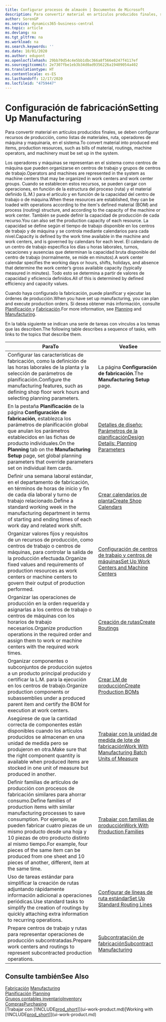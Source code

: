```yaml
---
title: Configurar procesos de almacén | Documentos de Microsoft
description: Para convertir material en artículos producidos finales, se deben configurar recursos de producción, como listas de materiales, ruta, operadores de máquina y maquinaria, en el sistema.
author: SorenGP
ms.service: dynamics365-business-central
ms.topic: article
ms.devlang: na
ms.tgt_pltfrm: na
ms.workload: na
ms.search.keywords: ''
ms.date: 10/01/2020
ms.author: edupont
ms.openlocfilehash: 29bb70d54c4e5bb1dbc366a8f566e8247f4117ef
ms.sourcegitcommit: 2e7307fbe1eb3b34d0ad9356226a19409054a402
ms.translationtype: HT
ms.contentlocale: es-ES
ms.lasthandoff: 12/17/2020
ms.locfileid: "4759447"
---
```

# <a name="setting-up-manufacturing"></a><span data-ttu-id="bfbd4-103">Configuración de fabricación</span><span class="sxs-lookup"><span data-stu-id="bfbd4-103">Setting Up Manufacturing</span></span>
<span data-ttu-id="bfbd4-104">Para convertir material en artículos producidos finales, se deben configurar recursos de producción, como listas de materiales, ruta, operadores de máquina y maquinaria, en el sistema.</span><span class="sxs-lookup"><span data-stu-id="bfbd4-104">To convert material into produced end items, production resources, such as bills of material, routings, machine operators, and machinery must be set up in the system.</span></span>

<span data-ttu-id="bfbd4-105">Los operadores y máquinas se representan en el sistema como centros de máquina que pueden organizarse en centros de trabajo y grupos de centros de trabajo.</span><span class="sxs-lookup"><span data-stu-id="bfbd4-105">Operators and machines are represented in the system as machine centers that may be organized in work centers and work center groups.</span></span> <span data-ttu-id="bfbd4-106">Cuando se establecen estos recursos, se pueden cargar con operaciones, en función de la estructura del proceso (ruta) y el material definido (L.M.) para el artículo y en función de la capacidad del centro de trabajo o de máquina.</span><span class="sxs-lookup"><span data-stu-id="bfbd4-106">When these resources are established, they can be loaded with operations according to the item's defined material (BOM) and process (routing) structure, and according to the capacity of the machine or work center.</span></span> <span data-ttu-id="bfbd4-107">También se puede definir la capacidad de producción de cada recurso.</span><span class="sxs-lookup"><span data-stu-id="bfbd4-107">You can also set the production capacity of each resource.</span></span> <span data-ttu-id="bfbd4-108">La capacidad se define según el tiempo de trabajo disponible en los centros de trabajo y de máquina y se controla mediante calendarios para cada nivel.</span><span class="sxs-lookup"><span data-stu-id="bfbd4-108">Capacity is defined by the work time available in the machine and work centers, and is governed by calendars for each level.</span></span> <span data-ttu-id="bfbd4-109">El calendario de un centro de trabajo especifica los días u horas laborales, turnos, vacaciones y ausencias que determinan la capacidad bruta disponible del centro de trabajo (normalmente, se mide en minutos).</span><span class="sxs-lookup"><span data-stu-id="bfbd4-109">A work center calendar specifies the working days or hours, shifts, holidays, and absence that determine the work center’s gross available capacity (typically measured in minutes).</span></span> <span data-ttu-id="bfbd4-110">Todo esto se determina a partir de valores de capacidad y eficiencia definidos.</span><span class="sxs-lookup"><span data-stu-id="bfbd4-110">All of this is determined by defined efficiency and capacity values.</span></span>  

<span data-ttu-id="bfbd4-111">Cuando haya configurado la fabricación, puede planificar y ejecutar las órdenes de producción.</span><span class="sxs-lookup"><span data-stu-id="bfbd4-111">When you have set up manufacturing, you can plan and execute production orders.</span></span> <span data-ttu-id="bfbd4-112">Si desea obtener más información, consulte [Planificación ](production-planning.md) y [Fabricación](production-manage-manufacturing.md).</span><span class="sxs-lookup"><span data-stu-id="bfbd4-112">For more information, see [Planning](production-planning.md) and [Manufacturing](production-manage-manufacturing.md).</span></span>  



 <span data-ttu-id="bfbd4-113">En la tabla siguiente se indican una serie de tareas con vínculos a los temas que las describen.</span><span class="sxs-lookup"><span data-stu-id="bfbd4-113">The following table describes a sequence of tasks, with links to the topics that describe them.</span></span>   

|<span data-ttu-id="bfbd4-114">**Para**</span><span class="sxs-lookup"><span data-stu-id="bfbd4-114">**To**</span></span>|<span data-ttu-id="bfbd4-115">**Vea**</span><span class="sxs-lookup"><span data-stu-id="bfbd4-115">**See**</span></span>|  
|------------|-------------|  
|<span data-ttu-id="bfbd4-116">Configurar las características de fabricación, como la definición de las horas laborales de la planta y la selección de parámetros de planificación.</span><span class="sxs-lookup"><span data-stu-id="bfbd4-116">Configure the manufacturing features, such as defining shop floor work hours and selecting planning parameters.</span></span>|<span data-ttu-id="bfbd4-117">La página **Configuración de fabricación**.</span><span class="sxs-lookup"><span data-stu-id="bfbd4-117">The **Manufacturing Setup** page.</span></span>|
|<span data-ttu-id="bfbd4-118">En la pestaña **Planificación** de la página **Configuración de fabricación**, establezca los parámetros de planificación global que anulan los parámetros establecidos en las fichas de producto individuales.</span><span class="sxs-lookup"><span data-stu-id="bfbd4-118">On the **Planning** tab on the **Manufacturing Setup** page, set global planning parameters that override parameters set on individual item cards.</span></span>|[<span data-ttu-id="bfbd4-119">Detalles de diseño: Parámetros de la planificación</span><span class="sxs-lookup"><span data-stu-id="bfbd4-119">Design Details: Planning Parameters</span></span>](design-details-planning-parameters.md)|
|<span data-ttu-id="bfbd4-120">Definir una semana laboral estándar, en el departamento de fabricación, en términos de horas de inicio y fin de cada día laboral y turno de trabajo relacionado.</span><span class="sxs-lookup"><span data-stu-id="bfbd4-120">Define a standard working week in the manufacturing department in terms of starting and ending times of each work day and related work shift.</span></span>|[<span data-ttu-id="bfbd4-121">Crear calendarios de planta</span><span class="sxs-lookup"><span data-stu-id="bfbd4-121">Create Shop Calendars</span></span>](production-how-to-create-work-center-calendars.md)|  
|<span data-ttu-id="bfbd4-122">Organizar valores fijos y requisitos de un recursos de producción, como centros de trabajo o centros de máquinas, para controlar la salida de la producción efectuada.</span><span class="sxs-lookup"><span data-stu-id="bfbd4-122">Organize fixed values and requirements of production resources as work centers or machine centers to govern their output of production performed.</span></span>|[<span data-ttu-id="bfbd4-123">Configuración de centros de trabajo y centros de máquinas</span><span class="sxs-lookup"><span data-stu-id="bfbd4-123">Set Up Work Centers and Machine Centers</span></span>](production-how-to-set-up-work-and-machine-centers.md)|
|<span data-ttu-id="bfbd4-124">Organizar las operaciones de producción en la orden requerida y asignarlas a los centros de trabajo o centros de máquinas con los horarios de trabajo necesarios.</span><span class="sxs-lookup"><span data-stu-id="bfbd4-124">Organize production operations in the required order and assign them to work or machine centers with the required work times.</span></span>|[<span data-ttu-id="bfbd4-125">Creación de rutas</span><span class="sxs-lookup"><span data-stu-id="bfbd4-125">Create Routings</span></span>](production-how-to-create-routings.md)|
|<span data-ttu-id="bfbd4-126">Organizar componentes o subconjuntos de producción sujetos a un producto principal producido y certificar la L.M. para la ejecución en los centros de trabajo.</span><span class="sxs-lookup"><span data-stu-id="bfbd4-126">Organize production components or subassemblies under a produced parent item and certify the BOM for execution at work centers.</span></span>|[<span data-ttu-id="bfbd4-127">Crear LM de producción</span><span class="sxs-lookup"><span data-stu-id="bfbd4-127">Create Production BOMs</span></span>](production-how-to-create-production-boms.md)|
|<span data-ttu-id="bfbd4-128">Asegúrese de que la cantidad correcta de componentes están disponibles cuando los artículos producidos se almacenan en una unidad de medida pero se produjeron en otra.</span><span class="sxs-lookup"><span data-stu-id="bfbd4-128">Make sure that the right component quantity is available when produced items are stocked in one unit of measure but produced in another.</span></span>|[<span data-ttu-id="bfbd4-129">Trabajar con la unidad de medida de lote de fabricación</span><span class="sxs-lookup"><span data-stu-id="bfbd4-129">Work With Manufacturing Batch Units of Measure</span></span>](production-how-to-use-the-manufacturing-batch-unit-of-measure.md)|  
|<span data-ttu-id="bfbd4-130">Definir familias de artículos de producción con procesos de fabricación similares para ahorrar consumo.</span><span class="sxs-lookup"><span data-stu-id="bfbd4-130">Define families of production items with similar manufacturing processes to save consumption.</span></span> <span data-ttu-id="bfbd4-131">Por ejemplo, se pueden fabricar cuatro piezas de un mismo producto desde una hoja y 10 piezas de otro producto distinto al mismo tiempo.</span><span class="sxs-lookup"><span data-stu-id="bfbd4-131">For example, four pieces of the same item can be produced from one sheet and 10 pieces of another, different, item at the same time.</span></span>|[<span data-ttu-id="bfbd4-132">Trabajar con familias de producción</span><span class="sxs-lookup"><span data-stu-id="bfbd4-132">Work With Production Families</span></span>](production-how-work-family.md)|
|<span data-ttu-id="bfbd4-133">Uso de tareas estándar para simplificar la creación de rutas adjuntando rápidamente información adicional a operaciones periódicas.</span><span class="sxs-lookup"><span data-stu-id="bfbd4-133">Use standard tasks to simplify the creation of routings by quickly attaching extra information to recurring operations.</span></span>|[<span data-ttu-id="bfbd4-134">Configurar de líneas de ruta estándar</span><span class="sxs-lookup"><span data-stu-id="bfbd4-134">Set Up Standard Routing Lines</span></span>](production-how-set-up-standard-routing-lines.md)|  
|<span data-ttu-id="bfbd4-135">Prepare centros de trabajo y rutas para representar operaciones de producción subcontratadas.</span><span class="sxs-lookup"><span data-stu-id="bfbd4-135">Prepare work centers and routings to represent subcontracted production operations.</span></span>|[<span data-ttu-id="bfbd4-136">Subcontratación de fabricación</span><span class="sxs-lookup"><span data-stu-id="bfbd4-136">Subcontract Manufacturing</span></span>](production-how-to-subcontract-manufacturing.md)|  

## <a name="see-also"></a><span data-ttu-id="bfbd4-137">Consulte también</span><span class="sxs-lookup"><span data-stu-id="bfbd4-137">See Also</span></span>
<span data-ttu-id="bfbd4-138">[Fabricación](production-manage-manufacturing.md)  </span><span class="sxs-lookup"><span data-stu-id="bfbd4-138">[Manufacturing](production-manage-manufacturing.md)  </span></span>  
<span data-ttu-id="bfbd4-139">[Planificación](production-planning.md) </span><span class="sxs-lookup"><span data-stu-id="bfbd4-139">[Planning](production-planning.md) </span></span>  
[<span data-ttu-id="bfbd4-140">Grupos contables inventario</span><span class="sxs-lookup"><span data-stu-id="bfbd4-140">Inventory</span></span>](inventory-manage-inventory.md)  
[<span data-ttu-id="bfbd4-141">Compras</span><span class="sxs-lookup"><span data-stu-id="bfbd4-141">Purchasing</span></span>](purchasing-manage-purchasing.md)  
<span data-ttu-id="bfbd4-142">[Trabajar con [!INCLUDE[prod_short](includes/prod_short.md)]](ui-work-product.md)</span><span class="sxs-lookup"><span data-stu-id="bfbd4-142">[Working with [!INCLUDE[prod_short](includes/prod_short.md)]](ui-work-product.md)</span></span>
